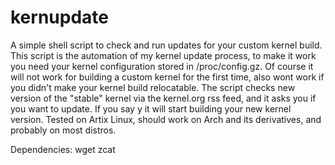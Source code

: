# kernupdate
A simple shell script to check and run updates for your custom kernel build.
This script is the automation of my kernel update process, to make it work you need your kernel configuration stored in /proc/config.gz. Of course it will not work for building a custom kernel for the first time, also wont work if you didn't make your kernel build relocatable.
The script checks new version of the "stable" kernel via the kernel.org rss feed, and it asks you if you want to update. If you say y it will start building your new kernel version.
Tested on Artix Linux, should work on Arch and its derivatives, and probably on most distros.

Dependencies:
wget
zcat
